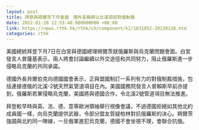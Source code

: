 ```yaml
---
layout: post
title: 拜登與朔爾茨下月會面　德外長稱將以北溪項目對俄制裁
date: 2022-01-28 12:53:40.000000000 +08:00
link: https://news.rthk.hk/rthk/ch/component/k2/1631052-20220128.htm
categories: rthk
---
```


美國總統拜登下月7日在白宮與德國總理朔爾茨就俄羅斯與烏克蘭問題會面。白宮發言人普薩基表示，兩人將會討論繼續以外交途徑和共同努力，阻止俄羅斯進一步侵略烏克蘭的共同承諾。

德國外長貝爾伯克向德國國會表示，正與盟國制訂一系列有力的對俄制裁措施，包括連接德俄的北溪-2號天然氣管道項目在內。美國國務院發言人普賴斯早前亦提到，俄羅斯若果侵略烏克蘭，美國將與德國合作，令北溪2號管道項目無法推進。

拜登較早時與英、法、德、意等歐洲領袖舉行視像會議，不過德國拒絕如其他北約成員國一樣，向烏克蘭提供武器，令部分盟友質疑柏林對抗俄羅斯的決心。朔爾茨強調與北約同一陣線，一旦俄軍進犯烏克蘭，德國不會坐視不理，會聯合抗俄。
